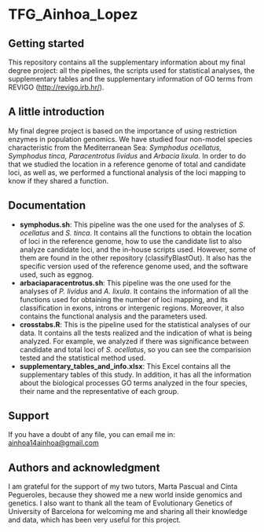 # TFG_Ainhoa_Lopez
## Getting started
This repository contains all the supplementary information about my final degree project: all the pipelines, the scripts used for statistical analyses, 
the supplementary tables and the supplementary information of GO terms from REVIGO (http://revigo.irb.hr/). 

## A little introduction
My final degree project is based on the importance of using restriction enzymes in population genomics. We have studied four non-model species
characteristic from the Mediterranean Sea: *Symphodus ocellatus, Symphodus tinca, Paracentrotus lividus* and *Arbacia lixula.* 
In order to do that we studied the location in a reference genome of total and candidate loci, as well as, we performed a functional analysis of the
loci mapping to know if they shared a function. 

## Documentation
- **symphodus.sh**: This pipeline was the one used for the analyses of *S. ocellatus* and *S. tinca*. It contains all the functions to obtain the location of
loci in the reference genome, how to use the candidate list to also analyze candidate loci, and the in-house scripts used. However, some of them are found
in the other repository (classifyBlastOut). It also has the specific version used of the reference genome used, and the software used, such as eggnog. 
- **arbaciaparacentrotus.sh**: This pipeline was the one used for the analyses of *P. lividus* and *A. lixula*. It contains the information of all the functions used
for obtaining the number of loci mapping, and its classification in exons, introns or intergenic regions. Moreover, it also contains the functional analysis and
the parameters used. 
- **crosstabs.R**: This is the pipeline used for the statistical analyses of our data. It contains all the tests realized and the indication of what is being analyzed.
For example, we analyzed if there was significance between candidate and total loci of *S. ocellatus*, so you can see the comparision tested and the statistical
method used. 
- **supplementary_tables_and_info.xlsx**: This Excel contains all the supplementary tables of this study. In addition, it has all the information about the biological 
processes GO terms analyzed in the four species, their name and the representative of each group. 

## Support
If you have a doubt of any file, you can email me in: ainhoa14ainhoa@gmail.com

## Authors and acknowledgment
I am grateful for the support of my two tutors, Marta Pascual and Cinta Pegueroles, because they showed me a new world inside genomics and genetics. 
I also want to thank all the team of Evolutionary Genetics of University of Barcelona for welcoming me and sharing all their knowledge and data, 
which has been very useful for this project.


